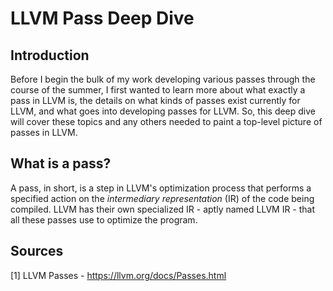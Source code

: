 # LLVM Pass Deep Dive
## Introduction
Before I begin the bulk of my work developing various passes through the course of the summer, I first wanted to learn more about what exactly a pass in LLVM is, the details on what kinds of passes exist currently for LLVM, and what goes into developing passes for LLVM. So, this deep dive will cover these topics and any others needed to paint a top-level picture of passes in LLVM.

## What is a pass?
A pass, in short, is a step in LLVM's optimization process that performs a specified action on the _intermediary representation_ (IR) of the code being compiled. LLVM has their own specialized IR - aptly named LLVM IR - that all these passes use to optimize the program.



## Sources
[1] LLVM Passes - https://llvm.org/docs/Passes.html
